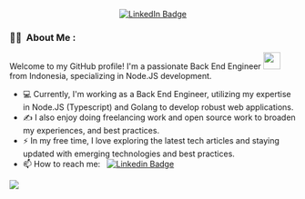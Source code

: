 <p align="center"> 
<a href="https://www.linkedin.com/in/sudtanj"><img src="https://img.shields.io/badge/LinkedIn-blue?style=for-the-badge&logo=linkedin&logoColor=white" alt="LinkedIn Badge"></a>
</p>

### 👨‍💻 &nbsp;About Me :

 Welcome to my GitHub profile! I'm a passionate Back End Engineer <img src="https://media.giphy.com/media/WUlplcMpOCEmTGBtBW/giphy.gif" width="30"> from Indonesia, specializing in Node.JS development. 

- 💻 Currently, I'm working as a Back End Engineer, utilizing my expertise in Node.JS (Typescript) and Golang to develop robust web applications.
- ✍️ I also enjoy doing freelancing work and open source work to broaden my experiences, and best practices.
- ⚡ In my free time, I love exploring the latest tech articles and staying updated with emerging technologies and best practices.
- 📫 How to reach me: &nbsp; [![Linkedin Badge](https://img.shields.io/badge/-Sudono-blue?style=flat&logo=Linkedin&logoColor=white)](https://www.linkedin.com/in/sudtanj)


![](https://komarev.com/ghpvc/?username=sudtanj)

 
<!--
**sudtanj/sudtanj** is a ✨ _special_ ✨ repository because its `README.md` (this file) appears on your GitHub profile.

Here are some ideas to get you started:

- 🔭 I’m currently working on ...
- 🌱 I’m currently learning ...
- 👯 I’m looking to collaborate on ...
- 🤔 I’m looking for help with ...
- 💬 Ask me about ...
- 📫 How to reach me: ...
- 😄 Pronouns: ...
- ⚡ Fun fact: ...
-->
